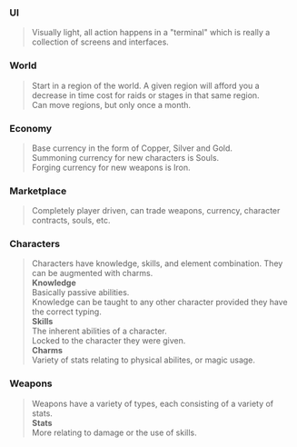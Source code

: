 ### UI
> Visually light, all action happens in a "terminal" which is really a collection of screens and interfaces.  

### World
> Start in a region of the world. A given region will afford you a decrease in time cost for raids or stages in that same region.  
> Can move regions, but only once a month.  

### Economy
> Base currency in the form of Copper, Silver and Gold.  
> Summoning currency for new characters is Souls.  
> Forging currency for new weapons is Iron.  

### Marketplace
> Completely player driven, can trade weapons, currency, character contracts, souls, etc.  

### Characters 
> Characters have knowledge, skills, and element combination. They can be augmented with charms.  
> **Knowledge**  
> Basically passive abilities.  
> Knowledge can be taught to any other character provided they have the correct typing.  
> **Skills**  
> The inherent abilities of a character.  
> Locked to the character they were given.  
> **Charms**  
> Variety of stats relating to physical abilites, or magic usage.  

### Weapons
> Weapons have a variety of types, each consisting of a variety of stats.  
> **Stats**  
> More relating to damage or the use of skills.  

